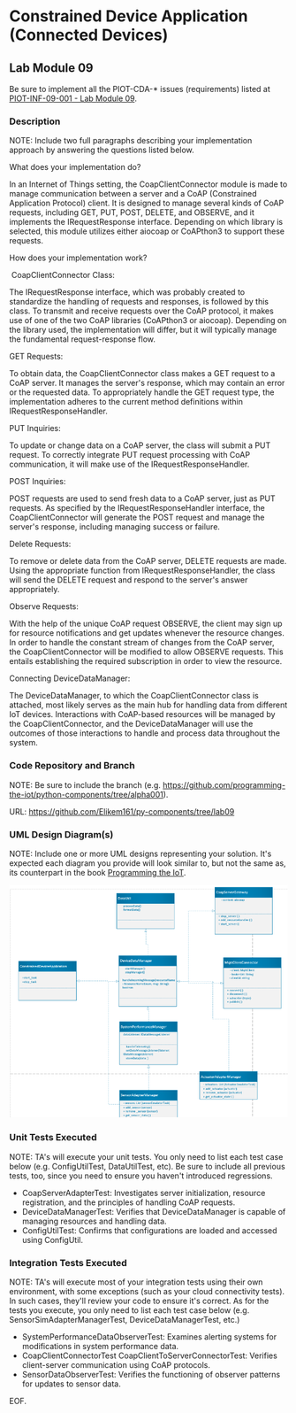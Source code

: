 # Constrained Device Application (Connected Devices)

## Lab Module 09

Be sure to implement all the PIOT-CDA-* issues (requirements) listed at [PIOT-INF-09-001 - Lab Module 09](https://github.com/orgs/programming-the-iot/projects/1#column-10488503).

### Description

NOTE: Include two full paragraphs describing your implementation approach by answering the questions listed below.

What does your implementation do? 

In an Internet of Things setting, the CoapClientConnector module is made to manage communication between a server and a CoAP (Constrained Application Protocol) client. 
It is designed to manage several kinds of CoAP requests, including GET, PUT, POST, DELETE, and OBSERVE, and it implements the IRequestResponse interface. 
Depending on which library is selected, this module utilizes either aiocoap or CoAPthon3 to support these requests.

How does your implementation work?

 CoapClientConnector Class:

The IRequestResponse interface, which was probably created to standardize the handling of requests and responses, is followed by this class. 
To transmit and receive requests over the CoAP protocol, it makes use of one of the two CoAP libraries (CoAPthon3 or aiocoap). 
Depending on the library used, the implementation will differ, but it will typically manage the fundamental request-response flow.


GET Requests:

To obtain data, the CoapClientConnector class makes a GET request to a CoAP server. 
It manages the server's response, which may contain an error or the requested data. 
To appropriately handle the GET request type, the implementation adheres to the current method definitions within IRequestResponseHandler.

PUT Inquiries:

To update or change data on a CoAP server, the class will submit a PUT request. 
To correctly integrate PUT request processing with CoAP communication, 
it will make use of the IRequestResponseHandler.

POST Inquiries:

POST requests are used to send fresh data to a CoAP server, just as PUT requests. 
As specified by the IRequestResponseHandler interface, the CoapClientConnector will generate the POST request and manage the server's response, 
including managing success or failure.

Delete Requests:

To remove or delete data from the CoAP server, DELETE requests are made. 
Using the appropriate function from IRequestResponseHandler, 
the class will send the DELETE request and respond to the server's answer appropriately.

Observe Requests:

With the help of the unique CoAP request OBSERVE, the client may sign up for resource notifications and get updates whenever the resource changes.
 In order to handle the constant stream of changes from the CoAP server, the CoapClientConnector will be modified to allow OBSERVE requests. 
 This entails establishing the required subscription in order to view the resource.

Connecting DeviceDataManager:

The DeviceDataManager, to which the CoapClientConnector class is attached, most likely serves as the main hub for handling data from different IoT devices. 
Interactions with CoAP-based resources will be managed by the CoapClientConnector, 
and the DeviceDataManager will use the outcomes of those interactions to handle and process data throughout the system.






### Code Repository and Branch

NOTE: Be sure to include the branch (e.g. https://github.com/programming-the-iot/python-components/tree/alpha001).

URL: https://github.com/Elikem161/py-components/tree/lab09

### UML Design Diagram(s)

NOTE: Include one or more UML designs representing your solution. It's expected each
diagram you provide will look similar to, but not the same as, its counterpart in the
book [Programming the IoT](https://learning.oreilly.com/library/view/programming-the-internet/9781492081401/).

![alt text](image.png)

### Unit Tests Executed

NOTE: TA's will execute your unit tests. You only need to list each test case below
(e.g. ConfigUtilTest, DataUtilTest, etc). Be sure to include all previous tests, too,
since you need to ensure you haven't introduced regressions.

- CoapServerAdapterTest: Investigates server initialization, resource registration, and the principles of handling CoAP requests.
- DeviceDataManagerTest: Verifies that DeviceDataManager is capable of managing resources and handling data.
- ConfigUtilTest: Confirms that configurations are loaded and accessed using ConfigUtil.

### Integration Tests Executed

NOTE: TA's will execute most of your integration tests using their own environment, with
some exceptions (such as your cloud connectivity tests). In such cases, they'll review
your code to ensure it's correct. As for the tests you execute, you only need to list each
test case below (e.g. SensorSimAdapterManagerTest, DeviceDataManagerTest, etc.)

- SystemPerformanceDataObserverTest: Examines alerting systems for modifications in system performance data.
- CoapClientConnectorTest CoapClientToServerConnectorTest: Verifies client-server communication using CoAP protocols.
-  SensorDataObserverTest: Verifies the functioning of observer patterns for updates to sensor data.

EOF.
